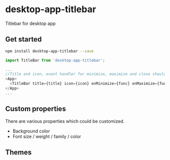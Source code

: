 # desktop-app-titlebar
Titlebar for desktop app

## Get started
```bash
npm install desktop-app-titlebar --save
```

```javascript
import TitleBar from 'desktop-app-titlebar';

...
//Title and icon, event handler for minimize, maximize and close should all be provided
<App>
  <TitleBar title={title} icon={icon} onMinimize={func} onMaximize={func} onClose={func}/>
</App>
...

```

## Custom properties
There are various properties which could be customized.

* Background color
* Font size / weight / family / color

## Themes


